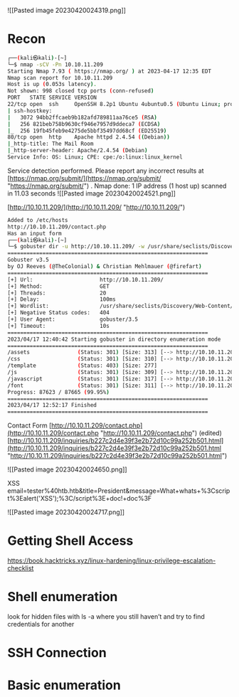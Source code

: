 ![[Pasted image 20230420024319.png]]

# Recon


```bash
┌──(kali㉿kali)-[~]
└─$ nmap -sCV -Pn 10.10.11.209
Starting Nmap 7.93 ( https://nmap.org/ ) at 2023-04-17 12:35 EDT
Nmap scan report for 10.10.11.209
Host is up (0.053s latency).
Not shown: 998 closed tcp ports (conn-refused)
PORT   STATE SERVICE VERSION
22/tcp open  ssh     OpenSSH 8.2p1 Ubuntu 4ubuntu0.5 (Ubuntu Linux; protocol 2.0)
| ssh-hostkey: 
|   3072 94bb2ffcaeb9b182afd789811aa76ce5 (RSA)
|   256 821beb758b9630cf946e7957d9ddeca7 (ECDSA)
|_  256 19fb45feb9e4275de5bbf35497dd68cf (ED25519)
80/tcp open  http    Apache httpd 2.4.54 ((Debian))
|_http-title: The Mail Room
|_http-server-header: Apache/2.4.54 (Debian)
Service Info: OS: Linux; CPE: cpe:/o:linux:linux_kernel
```

Service detection performed. Please report any incorrect results at [https://nmap.org/submit/](https://nmap.org/submit/ "https://nmap.org/submit/") . Nmap done: 1 IP address (1 host up) scanned in 11.03 seconds
![[Pasted image 20230420024521.png]]

[http://10.10.11.209/](http://10.10.11.209/ "http://10.10.11.209/")

```bash
Added to /etc/hosts
http://10.10.11.209/contact.php
Has an input form
┌──(kali㉿kali)-[~]
└─$ gobuster dir -u http://10.10.11.209/ -w /usr/share/seclists/Discovery/Web-Content/directory-list-2.3-small.txt -t 20 --delay 100ms
===============================================================
Gobuster v3.5
by OJ Reeves (@TheColonial) & Christian Mehlmauer (@firefart)
===============================================================
[+] Url:                     http://10.10.11.209/
[+] Method:                  GET
[+] Threads:                 20
[+] Delay:                   100ms
[+] Wordlist:                /usr/share/seclists/Discovery/Web-Content/directory-list-2.3-small.txt
[+] Negative Status codes:   404
[+] User Agent:              gobuster/3.5
[+] Timeout:                 10s
===============================================================
2023/04/17 12:40:42 Starting gobuster in directory enumeration mode
===============================================================
/assets               (Status: 301) [Size: 313] [--> http://10.10.11.209/assets/]
/css                  (Status: 301) [Size: 310] [--> http://10.10.11.209/css/]
/template             (Status: 403) [Size: 277]
/js                   (Status: 301) [Size: 309] [--> http://10.10.11.209/js/]
/javascript           (Status: 301) [Size: 317] [--> http://10.10.11.209/javascript/]
/font                 (Status: 301) [Size: 311] [--> http://10.10.11.209/font/]
Progress: 87623 / 87665 (99.95%)
===============================================================
2023/04/17 12:52:17 Finished
===============================================================
```

Contact Form [http://10.10.11.209/contact.php](http://10.10.11.209/contact.php "http://10.10.11.209/contact.php") (edited)
    [http://10.10.11.209/inquiries/b227c2d4e39f3e2b72d10c99a252b501.html](http://10.10.11.209/inquiries/b227c2d4e39f3e2b72d10c99a252b501.html "http://10.10.11.209/inquiries/b227c2d4e39f3e2b72d10c99a252b501.html")

![[Pasted image 20230420024650.png]]

XSS email=tester%40htb.htb&title=President&message=What+whats+%3Cscript%3Ealert('XSS');%3C/script%3E+doc!+doc%3F

![[Pasted image 20230420024717.png]]

# Getting Shell Access

https://book.hacktricks.xyz/linux-hardening/linux-privilege-escalation-checklist






# Shell enumeration
look for hidden files with ls -a where you still haven’t and try to find credentials for another 




# SSH Connection




# Basic enumeration 

